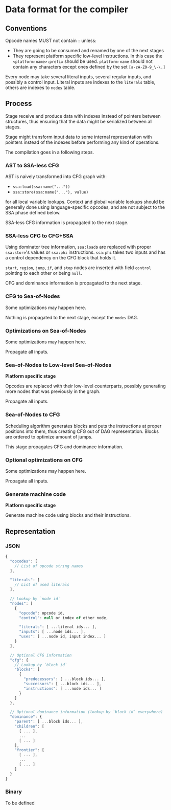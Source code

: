 # Data format for the compiler

## Conventions

Opcode names MUST not contain `:` unless:

* They are going to be consumed and renamed by one of the next stages
* They represent platform specific low-level instructions. In this case the
  `<platform-name>:prefix` should be used. `platform-name` should not contain
  any characters except ones defined by the set `[a-zA-Z0-9_\-\.]`

Every node may take several literal inputs, several regular inputs, and
possibly a control input. Literal inputs are indexes to the `literals` table,
others are indexes to `nodes` table.

## Process

Stage receive and produce data with indexes instead of pointers between
structures, thus ensuring that the data might be serialized between all stages.

Stage might transform input data to some internal representation with pointers
instead of the indexes before performing any kind of operations.

The compilation goes in a following steps.

### AST to SSA-less CFG

AST is naively transformed into CFG graph with:

* `ssa:load(ssa:name("..."))`
* `ssa:store(ssa:name("..."), value)`

for all local variable lookups. Context and global variable lookups should be
generally done using language-specific opcodes, and are not subject to the SSA
phase defined below.

SSA-less CFG information is propagated to the next stage.

### SSA-less CFG to CFG+SSA

Using dominator tree information, `ssa:load`s are replaced with proper
`ssa:store`'s values or `ssa:phi` instructions. `ssa:phi` takes two inputs and
has a control dependency on the CFG block that holds it.

`start`, `region`, `jump`, `if`, and `stop` nodes are inserted with field
`control` pointing to each other or being `null`.

CFG and dominance information is propagated to the next stage.

### CFG to Sea-of-Nodes

Some optimizations may happen here.

Nothing is propagated to the next stage, except the `nodes` DAG.

### Optimizations on Sea-of-Nodes

Some optimizations may happen here.

Propagate all inputs.

### Sea-of-Nodes to Low-level Sea-of-Nodes

**Platform specific stage**

Opcodes are replaced with their low-level counterparts, possibly generating more
nodes that was previously in the graph.

Propagate all inputs.

### Sea-of-Nodes to CFG

Scheduling algorithm generates blocks and puts the instructions at proper
positions into them, thus creating CFG out of DAG representation. Blocks are
ordered to optimize amount of jumps.

This stage propagates CFG and dominance information.

### Optional optimizations on CFG

Some optimizations may happen here.

Propagate all inputs.

### Generate machine code

**Platform specific stage**

Generate machine code using blocks and their instructions.

## Representation

### JSON

```js
{
  "opcodes": [
    // List of opcode string names
  ],

  "literals": [
    // List of used literals
  ],

  // Lookup by `node id`
  "nodes": [
    {
      "opcode": opcode id,
      "control": null or index of other node,

      "literals": [ ...literal ids... ],
      "inputs": [ ...node ids... ],
      "uses": [ ...node id, input index... ]
    }
  ],

  // Optional CFG information
  "cfg": {
    // Lookup by `block id`
    "blocks": [
      {
        "predecessors": [ ...block ids... ],
        "successors": [ ...block ids... ],
        "instructions": [ ...node ids... ]
      }
    ]
  },

  // Optional dominance information (lookup by `block id` everywhere)
  "dominance": {
    "parent": [ ...block ids... ],
    "children": [
      [ ... ],
      ...
      [ ... ]
    ],
    "frontier": [
      [ ... ],
      ...
      [ ... ]
    ]
  }
}
```

### Binary

To be defined
